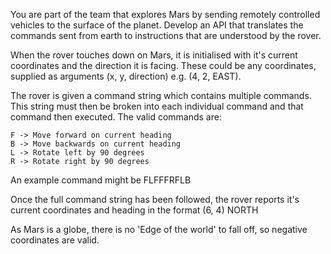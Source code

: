 You are part of the team that explores Mars by sending remotely controlled vehicles to the surface of the planet. Develop an API that translates the commands sent from earth to instructions that are understood by the rover.

When the rover touches down on Mars, it is initialised with it's current coordinates and the direction it is facing. These could be any coordinates, supplied as arguments (x, y, direction) e.g. (4, 2, EAST).

The rover is given a command string which contains multiple commands. This string must then be broken into each individual command and that command then executed. The valid commands are:

    F -> Move forward on current heading
    B -> Move backwards on current heading
    L -> Rotate left by 90 degrees
    R -> Rotate right by 90 degrees
An example command might be FLFFFRFLB

Once the full command string has been followed, the rover reports it's current coordinates and heading in the format (6, 4) NORTH

As Mars is a globe, there is no 'Edge of the world' to fall off, so negative coordinates are valid.

